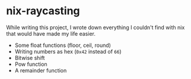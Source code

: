 # nix-raycasting

While writing this project, I wrote down everything I couldn't find with nix
that would have made my life easier.

* Some float functions (floor, ceil, round)
* Writing numbers as hex (`0x42` instead of `66`)
* Bitwise shift
* Pow function
* A remainder function
